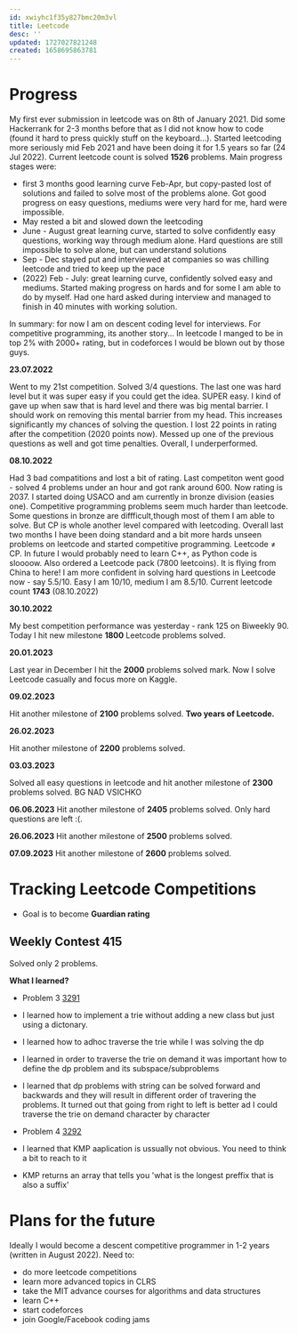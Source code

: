 ```yaml
---
id: xwiyhc1f35y827bmc20m3vl
title: Leetcode
desc: ''
updated: 1727027821248
created: 1658695863781
---
```

# Progress
My first ever submission in leetcode was on 8th of January 2021. Did some Hackerrank for 2-3 months before that as I did
not know how to code (found it hard to press quickly stuff on the keyboard...). Started leetcoding more seriously mid Feb
2021 and have been doing it for 1.5 years so far (24 Jul 2022). Current leetcode count is solved **1526** problems. Main progress
stages were:
- first 3 months good learning curve Feb-Apr, but copy-pasted lost of solutions and failed to solve most of the problems alone. Got good progress on easy questions, mediums were very hard for me, hard were impossible.
- May rested a bit and slowed down the leetcoding
- June - August great learning curve, started to solve confidently easy questions, working way through medium alone. Hard
questions are still impossible to solve alone, but can understand solutions
- Sep - Dec stayed put and interviewed at companies so was chilling leetcode and tried to keep up the pace
- (2022) Feb - July: great learning curve, confidently solved easy and mediums. Started making progress on hards and for
some I am able to do by myself. Had one hard asked during interview and managed to finish in 40 minutes with working solution.

In summary: for now I am on descent coding level for interviews. For competitive programming, its another story... In leetcode I manged to be in top 2% with 2000+ rating, but in codeforces I would be blown out by those guys.


**23.07.2022**

Went to my 21st competition. Solved 3/4 questions. The last one was hard level but it was super easy if you could get the idea. SUPER easy. I kind of gave up when saw that is hard level and there was big mental barrier. I should work on removing this mental barrier from my head. This increases significantly my chances of solving the question.
I lost 22 points in rating after the competition (2020 points now). Messed up one of the previous questions as well and got time penalties. Overall, I underperformed.


**08.10.2022**

Had 3 bad compatitions and lost a bit of rating. Last competiton went good - solved 4 problems under an hour and got rank around 600. Now rating is 2037. I started doing USACO and am currently in bronze division (easies one). Competitive programming problems seem much harder than leetcode. Some questions in bronze are diffficult,though most of them I am able to solve. But CP is whole another level compared with leetcoding.
Overall last two months I have been doing standard and a bit more hards unseen problems on leetcode and started competitive programming. Leetcode $\neq$ CP. In future I would probably need to learn C++, as Python code is sloooow. Also ordered a Leetcode pack (7800 leetcoins). It is flying from China to here!
I am more confident in solving hard questions in Leetcode now - say 5.5/10. Easy I am 10/10, medium I am 8.5/10.
Current leetcode count **1743** (08.10.2022)

**30.10.2022**

My best competition performance was yesterday - rank 125 on Biweekly 90. Today I hit new milestone **1800** Leetcode problems solved.


**20.01.2023**

Last year in December I hit the **2000** problems solved mark. Now I solve Leetcode casually and focus more on Kaggle.


**09.02.2023**

Hit another milestone of **2100** problems solved. **Two years of Leetcode.**

**26.02.2023**

Hit another milestone of **2200** problems solved.

**03.03.2023**

Solved all easy questions in leetcode and hit another milestone of **2300** problems solved. BG NAD VSICHKO

**06.06.2023**
Hit another milestone of **2405** problems solved. Only hard questions are left :(. 

**26.06.2023**
Hit another milestone of **2500** problems solved.

**07.09.2023**
Hit another milestone of **2600** problems solved.


# Tracking Leetcode Competitions

- Goal is to become **Guardian rating**

## Weekly Contest 415

Solved only 2 problems. 

**What I learned?**

- Problem 3 [3291](https://leetcode.com/problems/minimum-number-of-valid-strings-to-form-target-i/description/)
- I learned how to implement a trie without adding a new class but just using a dictonary.
- I learned how to adhoc traverse the trie while I was solving the dp
- I learned in order to traverse the trie on demand it was important how to define the dp problem and its subspace/subproblems
- I learned that dp problems with string can be solved forward and backwards and they will result in different order of travering the problems. It turned out that going from right to left is better ad I could traverse the trie on demand character by character


- Problem 4 [3292](https://leetcode.com/problems/minimum-number-of-valid-strings-to-form-target-ii/description/)
- I learned that KMP aaplication is ussually not obvious. You need to think a bit to reach to it
- KMP returns an array that tells you 'what is the longest preffix that is also a suffix'






# Plans for the future
Ideally I would become a descent competitive programmer in 1-2 years (written in August 2022). Need to:
- do more leetcode competitions
- learn more advanced topics in CLRS
- take the MIT advance courses for algorithms and data structures
- learn C++
- start codeforces
- join Google/Facebook coding jams

